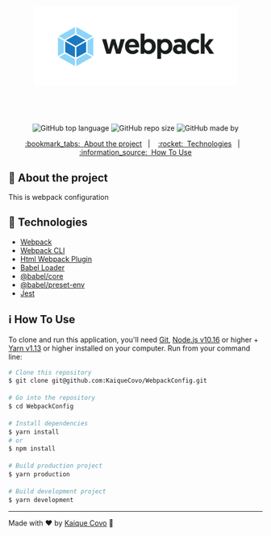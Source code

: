 <!-- Logotipo -->
<h1 align="center" style="padding: 50px;">
<img alt="Logotipo" src="./.github/logo.png" width="auto" heigth="auto"/>
</h1>

<div align="center">

<!-- Badges -->
![GitHub top language](https://img.shields.io/github/languages/top/kaiqueCovo/WebpackConfig?color=%232478C0)
![GitHub repo size](https://img.shields.io/github/repo-size/kaiqueCovo/WebpackConfig?color=%238ED6FB)
![GitHub made by](https://img.shields.io/badge/made%20by-kaiqueCovo-%232478C0)

<!-- Menu -->
<p align="center" >
  <a href="#bookmark_tabs-about-the-project">:bookmark_tabs:&nbsp;&nbsp;About the project</a>&nbsp;&nbsp;&nbsp;|&nbsp;&nbsp;&nbsp;
  <a href="#rocket-technologies">:rocket:&nbsp;&nbsp;Technologies</a>&nbsp;&nbsp;&nbsp;|&nbsp;&nbsp;&nbsp;
  <a href="#information_source-how-to-use">:information_source:&nbsp;&nbsp;How To Use</a>
</p>

</div>

<!-- About -->
## :bookmark_tabs: About the project

This is webpack configuration

<!-- Technologies -->
## :rocket: Technologies

- [Webpack](https://webpack.js.org/)
- [Webpack CLI](https://www.npmjs.com/package/webpack-cli)
- [Html Webpack Plugin](https://webpack.js.org/plugins/html-webpack-plugin/)
- [Babel Loader](https://www.npmjs.com/package/babel-loader)
- [@babel/core](https://www.npmjs.com/package/@babel/core)
- [@babel/preset-env](https://www.npmjs.com/package/@babel/preset-env)
- [Jest](https://jestjs.io/)


<!-- How to use -->
## :information_source: How To Use


To clone and run this application, you'll need [Git](https://git-scm.com), [Node.js v10.16](https://nodejs.org/en) or higher + [Yarn v1.13](https://yarnpkg.com) or higher installed on your computer. Run from your command line:

```bash
# Clone this repository
$ git clone git@github.com:KaiqueCovo/WebpackConfig.git

# Go into the repository
$ cd WebpackConfig

# Install dependencies
$ yarn install
# or
$ npm install

# Build production project
$ yarn production

# Build development project
$ yarn development
```

---
Made with ♥  by [Kaique Covo](https://www.linkedin.com/in/kaique-covo-a46331147/) :wave:
